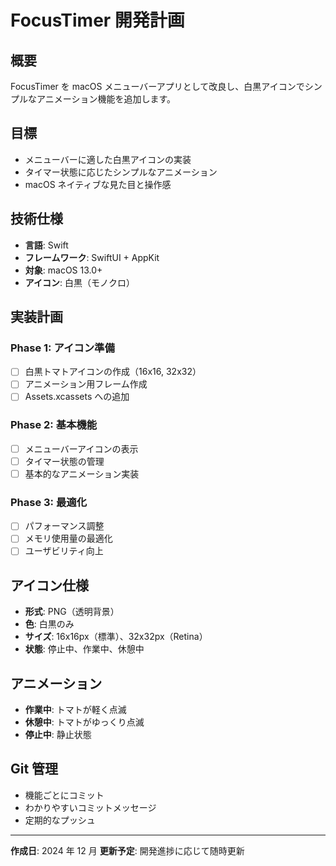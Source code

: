 # FocusTimer 開発計画

## 概要

FocusTimer を macOS メニューバーアプリとして改良し、白黒アイコンでシンプルなアニメーション機能を追加します。

## 目標

- メニューバーに適した白黒アイコンの実装
- タイマー状態に応じたシンプルなアニメーション
- macOS ネイティブな見た目と操作感

## 技術仕様

- **言語**: Swift
- **フレームワーク**: SwiftUI + AppKit
- **対象**: macOS 13.0+
- **アイコン**: 白黒（モノクロ）

## 実装計画

### Phase 1: アイコン準備

- [ ] 白黒トマトアイコンの作成（16x16, 32x32）
- [ ] アニメーション用フレーム作成
- [ ] Assets.xcassets への追加

### Phase 2: 基本機能

- [ ] メニューバーアイコンの表示
- [ ] タイマー状態の管理
- [ ] 基本的なアニメーション実装

### Phase 3: 最適化

- [ ] パフォーマンス調整
- [ ] メモリ使用量の最適化
- [ ] ユーザビリティ向上

## アイコン仕様

- **形式**: PNG（透明背景）
- **色**: 白黒のみ
- **サイズ**: 16x16px（標準）、32x32px（Retina）
- **状態**: 停止中、作業中、休憩中

## アニメーション

- **作業中**: トマトが軽く点滅
- **休憩中**: トマトがゆっくり点滅
- **停止中**: 静止状態

## Git 管理

- 機能ごとにコミット
- わかりやすいコミットメッセージ
- 定期的なプッシュ

---

**作成日**: 2024 年 12 月
**更新予定**: 開発進捗に応じて随時更新
